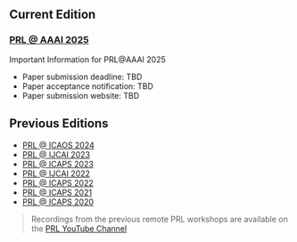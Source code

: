 <!-- # Bridging the Gap Between AI Planning and Reinforcement Learning -->


## Current Edition

### [PRL @ AAAI 2025](https://prl-theworkshop.github.io/prl2025-aaai/)
<!---### [PRL @ ICAPS 2024](https://prl-theworkshop.github.io/prl2024-icaps/) -->

Important Information for PRL@AAAI 2025
* Paper submission deadline: TBD
* Paper acceptance notification: TBD
* Paper submission website: TBD  
<!---Important Information for PRL@ICAPS 2024 
* Paper submission deadline: ~~March 22th~~ ~~April 5th~~ April 7th, AOE (final extension)
* Paper acceptance notification: April 28th, AOE
* Paper submission website: [OpenReview](https://openreview.net/group?id=PRL/2024/ICAPS) -->


## Previous Editions
- [PRL @ ICAOS 2024](https://prl-theworkshop.github.io/prl2024-icaps/)
- [PRL @ IJCAI 2023](https://prl-theworkshop.github.io/prl2023-ijcai/)
- [PRL @ ICAPS 2023](https://prl-theworkshop.github.io/prl2023-icaps/)
- [PRL @ IJCAI 2022](https://prl-theworkshop.github.io/prl2022-ijcai/)
- [PRL @ ICAPS 2022](https://prl-theworkshop.github.io/prl2022-icaps/)
- [PRL @ ICAPS 2021](https://prl-theworkshop.github.io/prl2021/)
- [PRL @ ICAPS 2020](https://prl-theworkshop.github.io/icaps20subpages.icaps-conference.org/workshops/prl/)

> Recordings from the previous remote PRL workshops are available on the [PRL YouTube Channel](https://www.youtube.com/c/PRLWorkshop-PlanningandReinforcementLearning)

